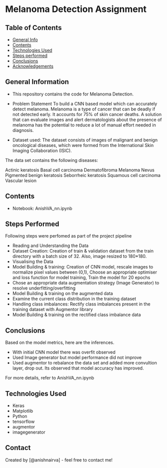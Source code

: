 # Melanoma Detection Assignment


## Table of Contents
* [General Info](#general-information)
* [Contents](#contents)
* [Technologies Used](#technologies-used)
* [Steps performed](#Steps-performed)
* [Conclusions](#conclusions)
* [Acknowledgements](#acknowledgements)


## General Information
- This repository contains the code for Melanoma Detection.
- Problem Statement
To build a CNN based model which can accurately detect melanoma. Melanoma is a type of cancer that can be deadly if not detected early. It accounts for 75% of skin cancer deaths. A solution that can evaluate images and alert dermatologists about the presence of melanoma has the potential to reduce a lot of manual effort needed in diagnosis.


- Dataset used: The dataset consists of images of malignant and benign oncological diseases, which were formed from the International Skin Imaging Collaboration (ISIC).

The data set contains the following diseases:

Actinic keratosis
Basal cell carcinoma
Dermatofibroma
Melanoma
Nevus
Pigmented benign keratosis
Seborrheic keratosis
Squamous cell carcinoma
Vascular lesion

## Contents
- Notebook: AnishVA_nn.ipynb

## Steps Performed
Following steps were perfomed as part of the project pipeline
- Reading and Understanding the Data
- Dataset Creation: Creation of train & validation dataset from the train directory with a batch size of 32. Also, image resized to 180*180.
- Visualising the Data
- Model Building & training: Creation of CNN model, rescale images to normalize pixel values between (0,1), Choose an appropriate optimiser and loss function for model training, Train the model for 20 epochs
- Chose an appropriate data augmentation strategy (Image Generator) to resolve underfitting/overfitting 
- Model Building & training on the augmented data 
- Examine the current class distribution in the training dataset
- Handling class imbalances: Rectify class imbalances present in the training dataset with Augmentor library
- Model Building & training on the rectified class imbalance data



## Conclusions
Based on the model metrics, here are the inferences.
- With initial CNN model there was overfit observed
- Used Image generator but model performance did not improve
- Used augmentor to rebalance the data set and added more convultion layer, drop out. Its observed that model accuracy has improved.
    

For more details, refer to AnishVA_nn.ipynb


## Technologies Used
- Keras
- Matplotlib
- Python
- tensorflow
- augmentor
- imagegenerator



## Contact
Created by [@anishnairva] - feel free to contact me!
